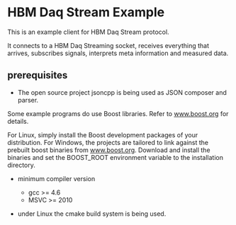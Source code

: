 # HBM Daq Stream Example

This is an example client for HBM Daq Stream protocol. 

It connects to a HBM Daq Streaming socket, receives everything that arrives, subscribes signals, interprets meta information and measured data.



## prerequisites

* The open source project jsoncpp is being used as JSON composer and parser. 

Some example programs do use Boost libraries. Refer to www.boost.org for details. 

For Linux, simply install the Boost development packages of your distribution. For Windows, the projects are tailored to link against the prebuilt boost binaries from www.boost.org.
Download and install the binaries and set the BOOST_ROOT environment variable to the installation directory.


* minimum compiler version
    * gcc >= 4.6
    * MSVC >= 2010

* under Linux the cmake build system is being used.
